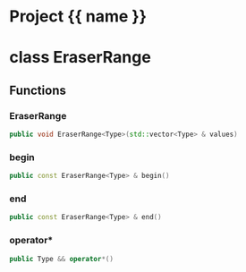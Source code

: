 <script setup>
import {useRoute} from 'vitepress'
const {path} = useRoute()
const tokens = path.split('/')
const words = tokens[2].split('-');
for (let i = 0; i < words.length; i++) {
    words[i] = words[i].charAt(0).toUpperCase() + words[i].slice(1);
    words[i] = words[i].replace('geode', 'Geode')
}
const name = words.join('-');
</script>
# Project {{ name }}

# class EraserRange


## Functions

### EraserRange

```cpp
public void EraserRange<Type>(std::vector<Type> & values)
```


### begin

```cpp
public const EraserRange<Type> & begin()
```


### end

```cpp
public const EraserRange<Type> & end()
```


### operator*

```cpp
public Type && operator*()
```




